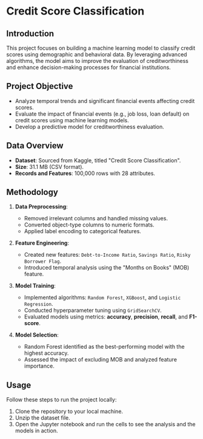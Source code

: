 # Credit Score Classification

## Introduction
This project focuses on building a machine learning model to classify credit scores using demographic and behavioral data. By leveraging advanced algorithms, the model aims to improve the evaluation of creditworthiness and enhance decision-making processes for financial institutions.

## Project Objective
- Analyze temporal trends and significant financial events affecting credit scores.
- Evaluate the impact of financial events (e.g., job loss, loan default) on credit scores using machine learning models.
- Develop a predictive model for creditworthiness evaluation.

## Data Overview
- **Dataset**: Sourced from Kaggle, titled "Credit Score Classification".
- **Size**: 31.1 MB (CSV format).
- **Records and Features**: 100,000 rows with 28 attributes.

## Methodology
1. **Data Preprocessing**:
   - Removed irrelevant columns and handled missing values.
   - Converted object-type columns to numeric formats.
   - Applied label encoding to categorical features.

2. **Feature Engineering**:
   - Created new features: `Debt-to-Income Ratio`, `Savings Ratio`, `Risky Borrower Flag`.
   - Introduced temporal analysis using the "Months on Books" (MOB) feature.

3. **Model Training**:
   - Implemented algorithms: `Random Forest`, `XGBoost`, and `Logistic Regression`.
   - Conducted hyperparameter tuning using `GridSearchCV`.
   - Evaluated models using metrics: **accuracy**, **precision**, **recall**, and **F1-score**.

4. **Model Selection**:
   - Random Forest identified as the best-performing model with the highest accuracy.
   - Assessed the impact of excluding MOB and analyzed feature importance.

## Usage
Follow these steps to run the project locally:
1. Clone the repository to your local machine.
2. Unzip the dataset file.
3. Open the Jupyter notebook and run the cells to see the analysis and the models in action.
